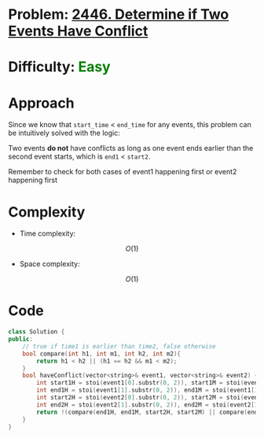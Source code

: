 # Problem: [2446. Determine if Two Events Have Conflict](https://leetcode.com/problems/determine-if-two-events-have-conflict/description/)

# Difficulty: <span style = "color:green">Easy</span>

# Approach

<!-- Describe your approach to solving the problem. -->
Since we know that `start_time` < `end_time` for any events, this problem can be intuitively solved with the logic:

Two events **do not** have conflicts as long as one event ends earlier than the second event starts, which is `end1` < `start2`.

Remember to check for both cases of event1 happening first or event2 happening first

# Complexity

- Time complexity:
<!-- Add your time complexity here, e.g. $$O(n)$$ -->
$$O(1)$$
- Space complexity:
<!-- Add your space complexity here, e.g. $$O(n)$$ -->
$$O(1)$$

# Code
```cpp
class Solution {
public:
    // true if time1 is earlier than time2, false otherwise
    bool compare(int h1, int m1, int h2, int m2){
        return h1 < h2 || (h1 == h2 && m1 < m2);
    }
    bool haveConflict(vector<string>& event1, vector<string>& event2) {
        int start1H = stoi(event1[0].substr(0, 2)), start1M = stoi(event1[0].substr(3, 2));
        int end1H = stoi(event1[1].substr(0, 2)), end1M = stoi(event1[1].substr(3, 2));
        int start2H = stoi(event2[0].substr(0, 2)), start2M = stoi(event2[0].substr(3, 2));
        int end2H = stoi(event2[1].substr(0, 2)), end2M = stoi(event2[1].substr(3, 2));
        return !(compare(end1H, end1M, start2H, start2M) || compare(end2H, end2M, start1H, start1M));
    }
}
```